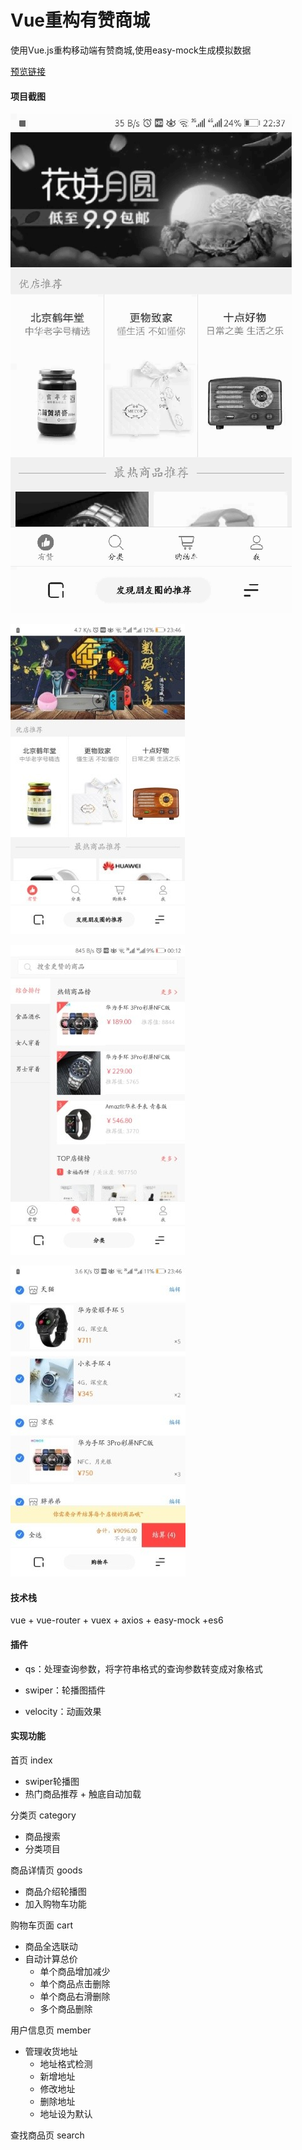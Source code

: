 # Vue重构有赞商城

使用Vue.js重构移动端有赞商城,使用easy-mock生成模拟数据

[预览链接](https://more-ka.github.io/youzan/dist/index.html)

#### 项目截图

![项目gif](https://github.com/more-ka/img-folder/blob/master/youzan-img/123_gaitubao_104x184.gif)

![截图](https://github.com/more-ka/img-folder/blob/master/youzan-img/gaitubao_FvdoedWKpVb5HQji12yBR3by_xo8.jpg)

![截图](https://github.com/more-ka/img-folder/blob/master/youzan-img/gaitubao_FupSNWRU8CS_NQz4WetxtKX6NbQE.jpg)

![截图](https://github.com/more-ka/img-folder/blob/master/youzan-img/gaitubao_FhedGs17Oilzx96KqOBkXjqbJzHe.jpg)

#### 技术栈

vue + vue-router + vuex + axios + easy-mock +es6
#### 插件

* qs：处理查询参数，将字符串格式的查询参数转变成对象格式

* swiper：轮播图插件

* velocity：动画效果

#### 实现功能
首页 index

* swiper轮播图
* 热门商品推荐 + 触底自动加载

分类页 category

* 商品搜索
* 分类项目

商品详情页 goods

* 商品介绍轮播图
* 加入购物车功能

购物车页面 cart

* 商品全选联动
* 自动计算总价
  * 单个商品增加减少
  * 单个商品点击删除
  * 单个商品右滑删除
  * 多个商品删除

用户信息页 member

* 管理收货地址
  * 地址格式检测
  * 新增地址
  * 修改地址
  * 删除地址
  * 地址设为默认

查找商品页 search
